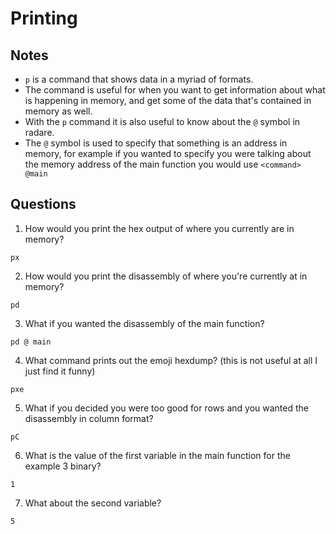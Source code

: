 # Printing

## Notes
* `p` is a command that shows data in a myriad of formats.
* The command is useful for when you want to get information about what is happening in memory, and get some of the data that's contained in memory as well. 
* With the `p` command it is also useful to know about the `@` symbol in radare.
* The `@` symbol is used to specify that something is an address in memory, for example if you wanted to specify you were talking about the memory address of the main function you would use `<command> @main`

## Questions
1. How would you print the hex output of where you currently are in memory?
```
px
```

2. How would you print the disassembly of where you're currently at in memory?
```
pd
```

3. What if you wanted the disassembly of the main function?
```
pd @ main
```

4. What command prints out the emoji hexdump? (this is not useful at all I just find it funny)
```
pxe
```

5. What if you decided you were too good for rows and you wanted the disassembly in column format?
```
pC
```

6. What is the value of the first variable in the main function for the example 3 binary?
```
1
```

7. What about the second variable?
```
5
```